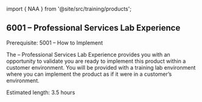 import { NAA } from '@site/src/training/products';

## 6001 <NAA /> – Professional Services Lab Experience

Prerequisite: 5001 <NAA /> – How to Implement

The <NAA /> – Professional Services Lab Experience provides you with an opportunity to validate you are ready to implement this product within a customer environment. You will be provided with a training lab environment where you can implement the product as if it were in a customer’s environment.

Estimated length: 3.5 hours
